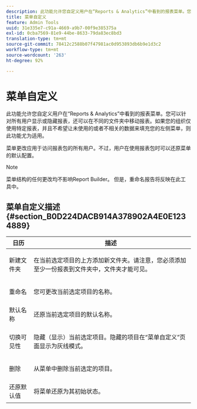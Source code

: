 ```yaml
---
description: 此功能允许您自定义用户在“Reports & Analytics”中看到的报表菜单。您可以针对所有用户显示或隐藏报表，还可以在不同的文件夹中移动报表。如果您的组织仅使用特定报表，并且不希望让未使用的或者不相关的数据来填充您的左侧菜单，则此功能尤为适用。
title: 菜单自定义
feature: Admin Tools
uuid: 31e335e7-c91a-4669-a9b7-00f9e385375a
exl-id: 0cba7569-81e9-44be-8633-79da83ec8bd3
translation-type: tm+mt
source-git-commit: 78412c2588b07f47981ac0d953893db6b9e1d3c2
workflow-type: tm+mt
source-wordcount: '263'
ht-degree: 92%

---
```


# 菜单自定义

此功能允许您自定义用户在“Reports &amp; Analytics”中看到的报表菜单。您可以针对所有用户显示或隐藏报表，还可以在不同的文件夹中移动报表。如果您的组织仅使用特定报表，并且不希望让未使用的或者不相关的数据来填充您的左侧菜单，则此功能尤为适用。

菜单更改应用于访问报表包的所有用户。不过，用户在使用报表包时可以还原菜单的默认配置。

>[!NOTE]
>
>菜单结构的任何更改均不影响Report Builder。 但是，重命名报告将反映在此工具中。

## 菜单自定义描述 {#section_B0D224DACB914A378902A4E0E1234889}

<table id="table_E609632569EB499184E56618C2CEF742"> 
 <thead> 
  <tr> 
   <th colname="col1" class="entry"> 日历 </th> 
   <th colname="col2" class="entry"> 描述 </th> 
  </tr> 
 </thead>
 <tbody> 
  <tr> 
   <td colname="col1"> <span class="wintitle"> 新建文件夹</span> </td> 
   <td colname="col2"> <p> 在当前选定项目的上方添加新文件夹。请注意，您必须添加至少一份报表到文件夹中，文件夹才能可见。 </p> </td> 
  </tr> 
  <tr> 
   <td colname="col1"> <span class="wintitle"> 重命名</span> </td> 
   <td colname="col2"> <p> 您可更改当前选定项目的名称。 </p> </td> 
  </tr> 
  <tr> 
   <td colname="col1"> <span class="wintitle"> 默认名称</span> </td> 
   <td colname="col2"> <p> 还原当前选定项目的默认名称。 </p> </td> 
  </tr> 
  <tr> 
   <td colname="col1"> <span class="wintitle"> 切换可见性</span> </td> 
   <td colname="col2"> <p> 隐藏（显示）当前选定项目。隐藏的项目在“菜单自定义”页面显示为灰线模式。 </p> </td> 
  </tr> 
  <tr> 
   <td colname="col1"> <span class="wintitle"> 删除</span> </td> 
   <td colname="col2"> <p> 从菜单中删除当前选定的项目。 </p> </td> 
  </tr> 
  <tr> 
   <td colname="col1"> <span class="wintitle"> 还原默认值</span> </td> 
   <td colname="col2"> <p> 将菜单还原为其初始状态。 </p> </td> 
  </tr> 
 </tbody> 
</table>
